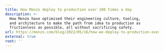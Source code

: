 ```yaml
---
title: How Monzo deploy to production over 100 times a day
description: >-
  How Monzo have optimised their engineering culture, tooling,
  and architecture to make the path from idea to production as
  frictionless as possible, all without sacrificing safety.
url: https://monzo.com/blog/2022/05/16/how-we-deploy-to-production-over-100-times-a-day
external: true
root: ''
---
```

